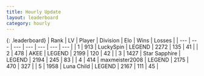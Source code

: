 ```yaml
---
title: Hourly Update
layout: leaderboard
category: hourly
---
```


{: .leaderboard}
| Rank | LV | Player | Division | Elo | Wins | Losses |
| --- | --- | --- | --- | --- | --- | --- |
| <span data-change="0">1</span> | 913 | <span title="ID: 498412">LuckySpin</span> | LEGEND | <span data-change="0">2272</span> | <span data-change="0">135</span> | <span data-change="0">41</span> |
| <span data-change="1">2</span> | 478 | <span title="ID: 455100">AKEE</span> | LEGEND | <span data-change="0">2199</span> | <span data-change="0">120</span> | <span data-change="0">42</span> |
| <span data-change="-1">3</span> | 1427 | <span title="ID: 315148">Star Sapphire</span> | LEGEND | <span data-change="-17">2194</span> | <span data-change="1">245</span> | <span data-change="2">83</span> |
| <span data-change="1">4</span> | 414 | <span title="ID: 410122">maxmeister2008</span> | LEGEND | <span data-change="11">2175</span> | <span data-change="1">470</span> | <span data-change="0">327</span> |
| <span data-change="-1">5</span> | 1958 | <span title="ID: 164871">Luna Child</span> | LEGEND | <span data-change="0">2167</span> | <span data-change="0">111</span> | <span data-change="0">45</span> |